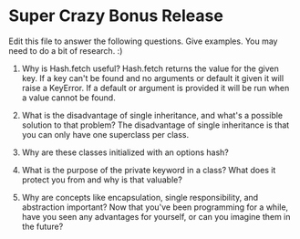 # Super Crazy Bonus Release

Edit this file to answer the following questions. Give examples. You may need to do a bit of research. :)

1. Why is Hash.fetch useful?
Hash.fetch returns the value for the given key.  If a key can't be found and no arguments or default it given it will raise a KeyError.  If a default or argument is provided it will be run when a value cannot be found.

2. What is the disadvantage of single inheritance, and what's a possible solution to that problem?
The disadvantage of single inheritance is that you can only have one superclass per class.

3. Why are these classes initialized with an options hash?

4. What is the purpose of the private keyword in a class? What does it protect you from and why is that valuable?

5. Why are concepts like encapsulation, single responsibility, and abstraction important? Now that you've been programming for a while, have you seen any advantages for yourself, or can you imagine them in the future?
